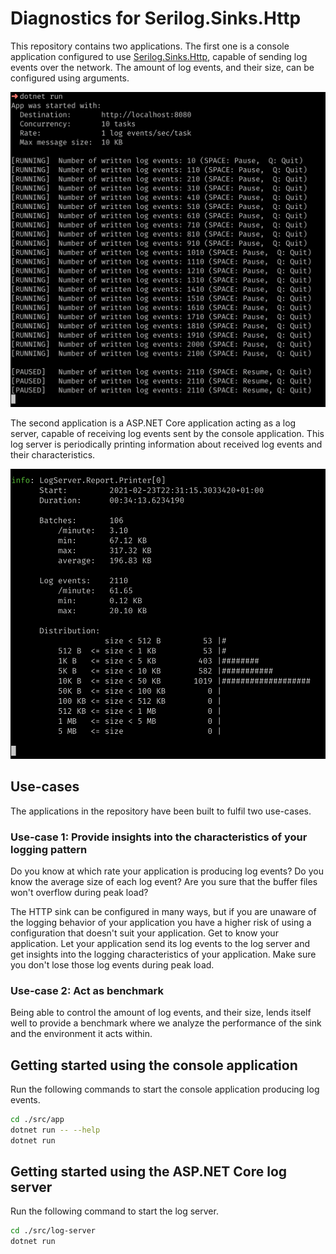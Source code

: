 # Diagnostics for Serilog.Sinks.Http

This repository contains two applications. The first one is a console application configured to use [Serilog.Sinks.Http](https://github.com/FantasticFiasco/serilog-sinks-http), capable of sending log events over the network. The amount of log events, and their size, can be configured using arguments.

![Console app](./assets/app.png)

The second application is a ASP.NET Core application acting as a log server, capable of receiving log events sent by the console application. This log server is periodically printing information about received log events and their characteristics.

![Log server](./assets/log-server.png)

## Use-cases

The applications in the repository have been built to fulfil two use-cases.

### Use-case 1: Provide insights into the characteristics of your logging pattern

Do you know at which rate your application is producing log events? Do you know the average size of each log event? Are you sure that the buffer files won't overflow during peak load?

The HTTP sink can be configured in many ways, but if you are unaware of the logging behavior of your application you have a higher risk of using a configuration that doesn't suit your application. Get to know your application. Let your application send its log events to the log server and get insights into the logging characteristics of your application. Make sure you don't lose those log events during peak load.

### Use-case 2: Act as benchmark

Being able to control the amount of log events, and their size, lends itself well to provide a benchmark where we analyze the performance of the sink and the environment it acts within.

## Getting started using the console application

Run the following commands to start the console application producing log events.

```bash
cd ./src/app
dotnet run -- --help
dotnet run
```

## Getting started using the ASP.NET Core log server

Run the following command to start the log server.

```bash
cd ./src/log-server
dotnet run
```
